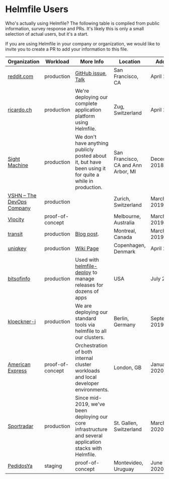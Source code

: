 # Helmfile Users

Who's actually using Helmfile? The following table is compiled from public information, survey response and PRs. It's
likely this is only a small selection of actual users, but it's a start.

If you are using Helmfile in your company or organization, we would like to invite you to create a PR to add your
information to this file.

<!-- TABLE_START -->
| Organization | Workload | More Info | Location | Added |
|---|---|---|---|---|
| [reddit.com](https://www.reddit.com/) | production | [GitHub issue](https://github.com/roboll/helmfile/issues/96#issue-312012249), [Talk](https://www.slideshare.net/GregoryTaylor11/helm-at-reddit-from-local-dev-staging-to-production) | San Francisco, CA | April 2018 |
| [ricardo.ch](https://www.ricardo.ch/) | production | We're deploying our complete application platform using Helmfile. | Zug, Switzerland | April 2018 |
| [Sight Machine](https://sightmachine.com/) | production | We don't have anything publicly posted about it, but have been using it for quite a while in production. | San Francisco, CA and Ann Arbor, MI | December 2018 |
| [VSHN – The DevOps Company](https://vshn.ch) | production	| | Zurich, Switzerland | March 2019 |
| [Vlocity](https://vlocity.com/) | proof-of-concept | | Melbourne, Australia | March 2019 |
| [transit](https://transit.app/) | production | [Blog post](https://medium.com/@naseem_60378/helmfile-its-like-a-helm-for-your-helm-74a908581599). | Montreal, Canada | March 2019 |
| [uniqkey](https://uniqkey.eu/) | production | [Wiki Page](https://ocd-scm.github.io/ocd-meta/) | Copenhagen, Denmark | April 2019 |
| [bitsofinfo](https://github.com/bitsofinfo/helmfile-deploy) | production | Used with [helmfile-deploy](https://github.com/bitsofinfo/helmfile-deploy) to manage releases for dozens of apps | USA | July 2019 |
| [kloeckner-i](https://www.kloeckner-i.com/) | production | We are deploying our standard tools via helmfile to all our clusters.  | Berlin, Germany | September 2019 |
| [American Express](https://www.americanexpress.com) | proof-of-concept | Orchestration of both internal cluster workloads and local developer environments. | London, GB | January 2020 |
| [Sportradar](https://www.sportradar.com) | production | Since mid-2019, we've been deploying our core infrastructure and several application stacks with Helmfile. | St. Gallen, Switzerland | March 2020 |
| [PedidosYa](https://www.pedidosya.com) | staging | proof-of-concept | Montevideo, Uruguay | June 2020 |
<!-- TABLE_END -->
